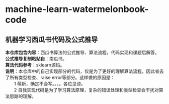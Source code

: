 # machine-learn-watermelonbook-code

## 机器学习西瓜书代码及公式推导

**本仓库包含内容**：西瓜书算法的公式推导、算法流程，代码实现和课题后解答。  
**公式推导复制粘贴自**：南瓜书。  
**算法代码参考**：sklearn源码。  
**说明**：本仓库中的自己实现部分的代码，仅是为了更好的理解算法流程，因此省去了所有类型检查、raise error等部分。这样做的原因是：  
　　1 萌新，确定不会写。。。。各位见谅。  
　　2 自我实现代码是为了学习算法原理，复杂的错误处理和类型检查会干扰对算法思路的理解。
